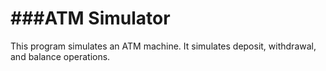###ATM Simulator
===
This program simulates an ATM machine. It simulates deposit, withdrawal, and balance operations.
